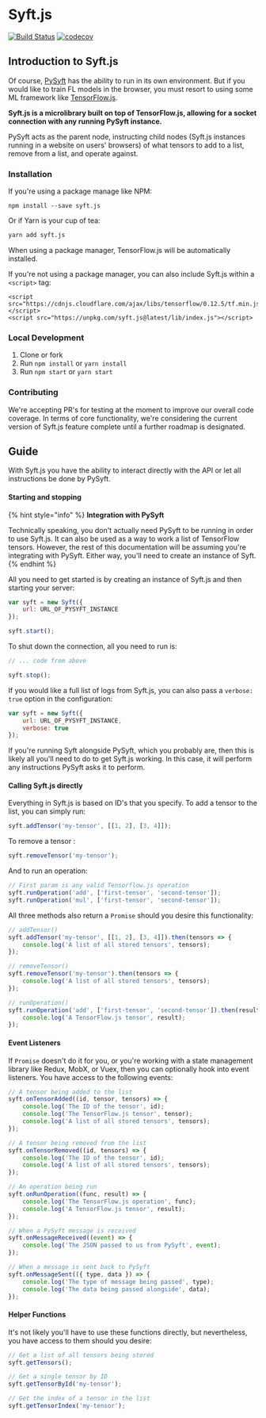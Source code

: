 # Syft.js

[![Build Status](https://travis-ci.org/OpenMined/syft.js.svg?branch=master)](https://travis-ci.org/OpenMined/syft.js) [![codecov](https://codecov.io/gh/OpenMined/syft.js/branch/master/graph/badge.svg)](https://codecov.io/gh/OpenMined/syft.js)

## Introduction to Syft.js

Of course, [PySyft](https://github.com/openmined/pysyft) has the ability to run in its own environment. But if you would like to train FL models in the browser, you must resort to using some ML framework like [TensorFlow.js](https://js.tensorflow.org/).

**Syft.js is a microlibrary built on top of TensorFlow.js, allowing for a socket connection with any running PySyft instance.**

PySyft acts as the parent node, instructing child nodes \(Syft.js instances running in a website on users' browsers\) of what tensors to add to a list, remove from a list, and operate against.

### Installation

If you're using a package manage like NPM:

```text
npm install --save syft.js
```

Or if Yarn is your cup of tea:

```bash
yarn add syft.js
```

When using a package manager, TensorFlow.js will be automatically installed.

If you're not using a package manager, you can also include Syft.js within a `<script>` tag:

```markup
<script src="https://cdnjs.cloudflare.com/ajax/libs/tensorflow/0.12.5/tf.min.js"></script>
<script src="https://unpkg.com/syft.js@latest/lib/index.js"></script>
```

### Local Development

1. Clone or fork
2. Run `npm install` or `yarn install`
3. Run `npm start` or `yarn start`

### Contributing

We're accepting PR's for testing at the moment to improve our overall code coverage. In terms of core functionality, we're considering the current version of Syft.js feature complete until a further roadmap is designated.

## Guide

With Syft.js you have the ability to interact directly with the API or let all instructions be done by PySyft.

#### Starting and stopping

{% hint style="info" %}
**Integration with PySyft**

Technically speaking, you don't actually need PySyft to be running in order to use Syft.js. It can also be used as a way to work a list of TensorFlow tensors. However, the rest of this documentation will be assuming you're integrating with PySyft. Either way, you'll need to create an instance of Syft.
{% endhint %}

All you need to get started is by creating an instance of Syft.js and then starting your server:

```javascript
var syft = new Syft({
    url: URL_OF_PYSYFT_INSTANCE
});

syft.start();
```

To shut down the connection, all you need to run is:

```javascript
// ... code from above

syft.stop();
```

If you would like a full list of logs from Syft.js, you can also pass a `verbose: true` option in the configuration:

```javascript
var syft = new Syft({
    url: URL_OF_PYSYFT_INSTANCE,
    verbose: true
});
```

If you're running Syft alongside PySyft, which you probably are, then this is likely all you'll need to do to get Syft.js working. In this case, it will perform any instructions PySyft asks it to perform.

#### Calling Syft.js directly

Everything in Syft.js is based on ID's that you specify. To add a tensor to the list, you can simply run:

```javascript
syft.addTensor('my-tensor', [[1, 2], [3, 4]]);
```

To remove a tensor :

```javascript
syft.removeTensor('my-tensor');
```

And to run an operation:

```javascript
// First param is any valid Tensorflow.js operation
syft.runOperation('add', ['first-tensor', 'second-tensor']);
syft.runOperation('mul', ['first-tensor', 'second-tensor']);
```

All three methods also return a `Promise` should you desire this functionality:

```javascript
// addTensor()
syft.addTensor('my-tensor', [[1, 2], [3, 4]]).then(tensors => {
    console.log('A list of all stored tensors', tensors);
});

// removeTensor()
syft.removeTensor('my-tensor').then(tensors => {
    console.log('A list of all stored tensors', tensors);
});

// runOperation()
syft.runOperation('add', ['first-tensor', 'second-tensor']).then(result => {
    console.log('A TensorFlow.js tensor', result);
});
```

#### Event Listeners

If `Promise` doesn't do it for you, or you're working with a state management library like Redux, MobX, or Vuex, then you can optionally hook into event listeners. You have access to the following events:

```javascript
// A tensor being added to the list
syft.onTensorAdded((id, tensor, tensors) => {
    console.log('The ID of the tensor', id);
    console.log('The TensorFlow.js tensor', tensor);
    console.log('A list of all stored tensors', tensors);
});
```

```javascript
// A tensor being removed from the list
syft.onTensorRemoved((id, tensors) => {
    console.log('The ID of the tensor', id);
    console.log('A list of all stored tensors', tensors);
});
```

```javascript
// An operation being run
syft.onRunOperation((func, result) => {
    console.log('The TensorFlow.js operation', func);
    console.log('A TensorFlow.js tensor', result);
});
```

```javascript
// When a PySyft message is received
syft.onMessageReceived((event) => {
    console.log('The JSON passed to us from PySyft', event);
});
```

```javascript
// When a message is sent back to PySyft
syft.onMessageSent(({ type, data }) => {
    console.log('The type of message being passed', type);
    console.log('The data being passed alongside', data);
});
```

#### Helper Functions

It's not likely you'll have to use these functions directly, but nevertheless, you have access to them should you desire:

```javascript
// Get a list of all tensors being stored
syft.getTensors();

// Get a single tensor by ID
syft.getTensorById('my-tensor');

// Get the index of a tensor in the list
syft.getTensorIndex('my-tensor');
```

